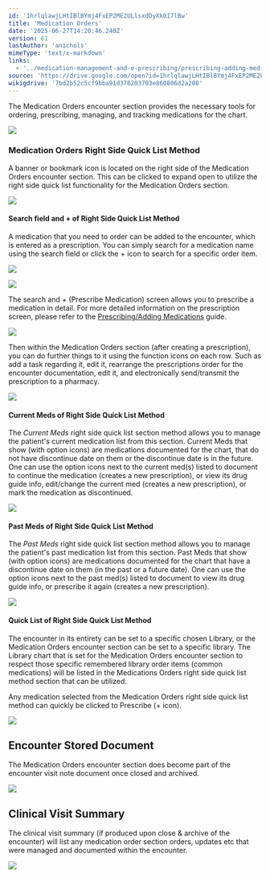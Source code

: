 ```yaml
---
id: '1hrlqlawjLHtIBlBYmj4FxEP2ME2ULlsxdDyXk0I7lBw'
title: 'Medication Orders'
date: '2025-06-27T14:20:46.240Z'
version: 61
lastAuthor: 'anichols'
mimeType: 'text/x-markdown'
links:
  - '../medication-management-and-e-prescribing/prescribing-adding-medications.md'
source: 'https://drive.google.com/open?id=1hrlqlawjLHtIBlBYmj4FxEP2ME2ULlsxdDyXk0I7lBw'
wikigdrive: '7bd2b52c5cf9bba91d376203703e860806d2a208'
---
```

The Medication Orders encounter section provides the necessary tools for ordering, prescribing, managing, and tracking medications for the chart.

![](../medication-orders.assets/a37a488ac31495886fad24aa6744e409.png)

### Medication Orders Right Side Quick List Method

A banner or bookmark icon is located on the right side of the Medication Orders encounter section.  This can be clicked to expand open to utilize the right side quick list functionality for the Medication Orders section.

![](../medication-orders.assets/e620bc84c041d4b17df2272aca17c216.png)

#### Search field and + of Right Side Quick List Method

A medication that you need to order can be added to the encounter, which is entered as a prescription.  You can simply search for a medication name using the search field or click the + icon to search for a specific order item.

![](../medication-orders.assets/79c7124755d2ba53548449951f05cfcd.png)

![](../medication-orders.assets/d457ecc7847552f12bc4d92f65a5a359.png)

The search and + (Prescribe Medication) screen allows you to prescribe a medication in detail.  For more detailed information on the prescription screen, please refer to the [Prescribing/Adding Medications](../medication-management-and-e-prescribing/prescribing-adding-medications.md) guide.

![](../medication-orders.assets/f9544f01161e20d334d636caf8ec79de.png)

Then within the Medication Orders section (after creating a prescription), you can do further things to it using the function icons on each row.  Such as add a task regarding it, edit it, rearrange the prescriptions order for the encounter documentation, edit it, and electronically send/transmit the prescription to a pharmacy.

![](../medication-orders.assets/7bc8ad47e8513c7202944aec7e82fabe.png)

#### Current Meds of Right Side Quick List Method

The *Current Meds* right side quick list section method allows you to manage the patient's current medication list from this section.  Current Meds that show (with option icons) are medications documented for the chart, that do not have discontinue date on them or the discontinue date is in the future.  One can use the option icons next to the current med(s) listed to document to continue the medication (creates a new prescription), or view its drug guide info, edit/change the current med (creates a new prescription), or mark the medication as discontinued.

![](../medication-orders.assets/b180e55559bbc205106911ff98352e53.png)

#### Past Meds of Right Side Quick List Method

The *Past Meds* right side quick list section method allows you to manage the patient's past medication list from this section.  Past Meds that show (with option icons) are medications documented for the chart that have a discontinue date on them (in the past or a future date).  One can use the option icons next to the past med(s) listed to document to view its drug guide info, or prescribe it again (creates a new prescription).

![](../medication-orders.assets/12566ecf6f49fd196d69dea0a670e46c.png)

#### Quick List of Right Side Quick List Method

The encounter in its entirety can be set to a specific chosen Library, or the Medication Orders encounter section can be set to a specific library.  The Library chart that is set for the Medication Orders encounter section to respect those specific remembered library order items (common medications) will be listed in the Medications Orders right side quick list method section that can be utilized.

Any medication selected from the Medication Orders right side quick list method can quickly be clicked to Prescribe (+ icon).

![](../medication-orders.assets/a48314f849d37feae84e959788047b80.png)

## Encounter Stored Document

The Medication Orders encounter section does become part of the encounter visit note document once closed and archived.

![](../medication-orders.assets/1243bb693ad68be346e5b02694eac986.png)

## Clinical Visit Summary

The clinical visit summary (if produced upon close & archive of the encounter) will list any medication order section orders, updates etc that were managed and documented within the encounter.

![](../medication-orders.assets/91940661924af8ade7e62a492e1cb1e3.png)
